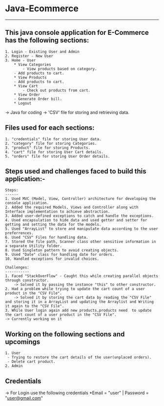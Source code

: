 # Java-Ecommerce
----------------
 
This java console application for E-Commerce has the following sections:
------------------------------------------------------------------------
    1. Login - Existing User and Admin
    2. Register - New User
    3. Home - User
        * View Categories 
            - View products based on category.
	    - Add products to cart.
        * View Products 
	    - Add products to cart.
        * View Cart 
            - Check out products from cart.
        * View Order 
	    - Generate Order bill.
        * Logout
 
-> Java for coding 
-> 'CSV' file for storing and retrieving data.
 
Files used for each sections:
-----------------------------
    1. "credentials" file for storing User data.
    2. "category" file for storing Categories.
    3. "product" file for storing Products.
    4. "cart" file for storing User Cart details.
    5. "orders" file for storing User Order details.
 
 
Steps used and challenges faced to build this application:-
-----------------------------------------------------------
 
    Steps:
    ------
    1. Used MVC (Model, View, Controller) architecture for developing the console application.
    2. Added the required Models, Views and Controller along with Interface implementation to achieve abstraction.
    3. Added user-defined exceptions to catch and handle the exceptions.
    4. Used encapsulation to hide data and used getter and setter for getting and setting the data for the models.
    5. Used "ArrayList" to store and manipulate data according to the user preferrences.
    6. Used "CSV" Files for handling data.
    7. Stored the file path, Scanner class other sensitive information in a separate Utility folder.
    8. Used Singleton pattern to avoid creating objects.
    9. Used "Date" class for handling date for orders.
    10. Handled exceptions for invalid choices.
 
    Challenges:
    -----------
    1. Faced "StackOverFlow" - Caught this while creating parallel objects through constructor.
        -> Solved it by passing the instance "this" to other constructor.
    2. Had a problem while trying to update the cart count of a user product in the "CSV File".
        -> Solved it by storing the cart data by reading the "CSV File" and storing it in a ArrayList and updating the Arraylist and Writing it again to the "CSV File".
    3. While User login again add new products,products need  to update the cart count of a user product in the "CSV File".
	-> Currently working on it
 
 
Working on the following sections and upcomings
-----------------------------------------------
    1. User
	 - Trying to restore the cart details of the user(unplaced orders).
	 - Delete cart product.
    2. Admin 
 
Credentials 
-----------
  -> For Login use the following credentials
      *Email = "user" | Password = "user@gmail.com"
